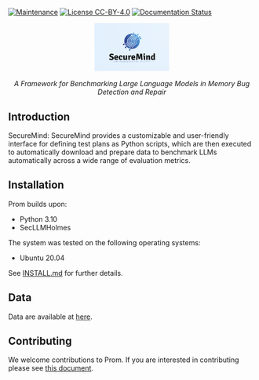 [![Maintenance](https://img.shields.io/badge/Maintained%3F-YES-green.svg)](https://github.com/HuantWang/SUPERSONIC/graphs/commit-activity)
[![License CC-BY-4.0](https://img.shields.io/badge/License-CC%20BY%204.0-blue.svg)](https://github.com/HuantWang/SUPERSONIC/blob/master/LICENSE)
[![Documentation Status](https://readthedocs.org/projects/supersonic/badge/?version=latest)](https://supersonic.readthedocs.io/en/latest/?badge=latest)

<div align="center">
 <img src="./logo.png" alt="1683381967744" width=30% height=20%>
</div>
<p align="center" >
  <i>A Framework for Benchmarking Large Language Models in Memory Bug Detection and Repair</i>
</p>

<p align="center">
  <i>

  </i>
</p>


## Introduction

SecureMind: SecureMind provides a customizable and user-friendly interface for defining test plans as Python
scripts, which are then executed to automatically download
and prepare data to benchmark LLMs automatically across a
wide range of evaluation metrics.

## Installation

Prom builds upon:

-	Python 3.10
-	SecLLMHolmes

The system was tested on the following operating systems:

- Ubuntu 20.04


See [INSTALL.md](INSTALL.md) for further details.

## Data

Data are available at [here](./datasets/README.md).

## Contributing

We welcome contributions to Prom. If you are interested in contributing please see
[this document](./CONTRIBUTING.md).





